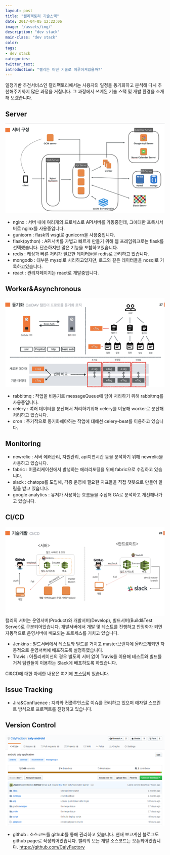 ```yaml
---
layout: post
title: "캘리팩토리 기술스택"
date: 2017-04-05 12:22:06
image: '/assets/img/'
description: "dev stack"
main-class: "dev stack"
color: 
tags:
- dev stack
categories:
twitter_text:
introduction: "캘리는 어떤 기술로 이루어져있을까?"
---
```


일정기반 추천서비스인 캘리팩토리에서는 사용자의 일정을 동기화하고 분석해 다시 추천해주기까지 많은 과정을 거칩니다. 그 과정에서 쓰게된 기술 스택 및 개발 환경을 소개해 보겠습니다.

Server
--
![terminal](https://github.com/CalyFactory/CalyFactory.github.io/blob/master/assets/img/jspiner/devstack_1.png?raw=true)
- nginx : 서버 내에 여러개의 프로세스로 API서버를 가동중인데, 그에대한 프록시서버로 nginx를 사용중입니다.
- gunicorn : flask의 wsgi로 gunicorn을 사용중입니다.
- flask(python) : API서버를 가볍고 빠르게 만들기 위해 웹 프레임워크로는 flask를 선택했습니다. 단순하지만 많은 기능을 포함하고있습니다.
- redis : 캐싱과 빠른 처리가 필요한 데이터들을 redis로 관리하고 있습니다.
- mongodb : 대부분 mysql로 처리하고있지만, 로그와 같은 데이터들을 nosql로 기록하고있습니다.
- react : 관리자페이지는 react로 개발중입니다.

Worker&Asynchronous
--
![terminal](https://github.com/CalyFactory/CalyFactory.github.io/blob/master/assets/img/jspiner/devstack_2.png?raw=true)

- rabbitmq : 작업을 비동기로 messageQueue에 담아 처리하기 위해 rabbitmq를 사용중입니다.
- celery : 여러 데이터를 분산해서 처리하기위해 celery를 이용해 worker로 분산해 처리하고 있습니다.
- cron : 주기적으로 동기화해야하는 작업에 대해선 celery-beat를 이용하고 있습니다.

Monitoring
--
- newrelic : 서버 에러관리, 자원관리, api지연시간 등을 분석하기 위해 newrelic을 사용하고 있습니다.
- fabric : 어플리케이션에서 발생하는 에러리포팅을 위해 fabric으로 수집하고 있습니다.
- slack : chatops를 도입해, 각종 운영에 필요한 지표들을 직접 챗봇으로 만들어 알림을 받고 있습니다.
- google analytics : 유저가 사용하는 흐름들을 수집해 GA로 분석하고 개선해나가고 있습니다.

CI/CD
--
![terminal](https://github.com/CalyFactory/CalyFactory.github.io/blob/master/assets/img/jspiner/devstack_3.png?raw=true)
캘리의 서버는 운영서버(Product)와 개발서버(Develop), 빌드서버(Build&Test Server)로 구분되어있습니다. 개발서버에서 개발 및 테스트를 진행하고 안정화가 되면 자동적으로 운영서버에 배포되는 프로세스를 거치고 있습니다.
- Jenkins : 빌드서버에서 테스트와 빌드를 거치고 master브랜치에 올라오게되면 자동적으로 운영서버에 배포하도록 설정하였습니다.
- Travis : 어플리케이션의 경우 별도의 서버 없이 Travis를 이용해 테스트와 빌드를 거쳐 팀원들이 이용하는 Slack에 배포하도록 하였습니다.

CI&CD에 대한 자세한 내용은 여기에 [포스팅](https://calyfactory.github.io/travis-encrypt/production:develop-배포)되 있습니다.

Issue Tracking
--
- Jira&Confluence : 지라와 컨플루언스로 이슈를 관리하고 있으며 애자일 스프린트 방식으로 프로젝트를 진행하고 있습니다.

Version Control
--
![terminal](https://github.com/CalyFactory/CalyFactory.github.io/blob/master/assets/img/jspiner/devstack_4.png?raw=true)
- github : 소스코드를 github를 통해 관리하고 있습니다. 현재 보고계신 블로그도 github page로 작성되어있습니다.
캘리의 모든 개발 소스코드는 오픈되어있습니다.
https://github.com/CalyFactory
